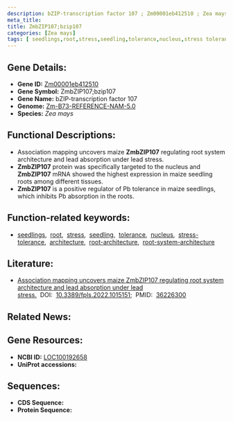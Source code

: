 ```yaml
---
description: bZIP-transcription factor 107 ; Zm00001eb412510 ; Zea mays
meta_title:
title: ZmbZIP107;bzip107
categories: [Zea mays]
tags: [ seedlings,root,stress,seedling,tolerance,nucleus,stress tolerance,architecture,root architecture,root system architecture ]
---
```


## Gene Details:
- **Gene ID:**	[Zm00001eb412510](https://www.maizegdb.org/gene_center/gene/Zm00001eb412510)
- **Gene Symbol:** ZmbZIP107;bzip107
- **Gene Name:** bZIP-transcription factor 107
- **Genome:** [Zm-B73-REFERENCE-NAM-5.0](https://www.maizegdb.org/genome/assembly/Zm-B73-REFERENCE-NAM-5.0)
- **Species:** *Zea mays*

## Functional Descriptions:
   - Association mapping uncovers maize **ZmbZIP107** regulating root system architecture and lead absorption under lead stress.
   - **ZmbZIP107** protein was specifically targeted to the nucleus and **ZmbZIP107** mRNA showed the highest expression in maize seedling roots among different tissues. 
   - **ZmbZIP107** is a positive regulator of Pb tolerance in maize seedlings, which inhibits Pb absorption in the roots.

## Function-related keywords:
- [seedlings](/tags/seedlings/),&nbsp;&nbsp;[root](/tags/root/),&nbsp;&nbsp;[stress](/tags/stress/),&nbsp;&nbsp;[seedling](/tags/seedling/),&nbsp;&nbsp;[tolerance](/tags/tolerance/),&nbsp;&nbsp;[nucleus](/tags/nucleus/),&nbsp;&nbsp;[stress-tolerance](/tags/stress-tolerance/),&nbsp;&nbsp;[architecture](/tags/architecture/),&nbsp;&nbsp;[root-architecture](/tags/root-architecture/),&nbsp;&nbsp;[root-system-architecture](/tags/root-system-architecture/)

## Literature:
   - [Association mapping uncovers maize ZmbZIP107 regulating root system architecture and lead absorption under lead stress.]( https://www.frontiersin.org/articles/10.3389/fpls.2022.1015151/full)&nbsp;&nbsp;DOI:&nbsp;&nbsp;[10.3389/fpls.2022.1015151](https://www.frontiersin.org/articles/10.3389/fpls.2022.1015151/full);&nbsp;&nbsp;PMID:&nbsp;&nbsp;[36226300](https://pubmed.ncbi.nlm.nih.gov/36226300/)

## Related News:

## Gene Resources:
- **NCBI ID:**  [LOC100192658](https://www.ncbi.nlm.nih.gov/gene/?term=LOC100192658)
- **UniProt accessions:** [](https://www.uniprot.org/uniprotkb//entry)



## Sequences:
- **CDS Sequence:**
- **Protein Sequence:**
